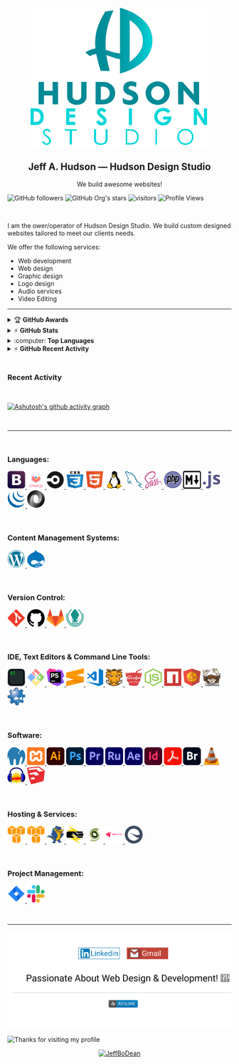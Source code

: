 <p align="center">
    <img src="assets/images/hudson-design-studio-logo.svg" alt="Hudson Design Studio Logo">
</p>

<span align="center">
    <h2 align="center">Jeff A. Hudson &mdash; Hudson Design Studio</h2>
    <p align="center">We build awesome websites!</p>
</span>

![GitHub followers](https://img.shields.io/github/followers/JeffBoDean?style=social)
![GitHub Org's stars](https://img.shields.io/github/stars/JeffBoDean?style=social)
![visitors](https://visitor-badge.glitch.me/badge?page_id=jeffbodean/jeffbodean)
![Profile Views](https://komarev.com/ghpvc/?username=jeffbodean&color=007ec6)

<br>

I am the ower/operator of Hudson Design Studio. We build custom designed websites tailored to meet our clients needs.

We offer the following services:
* Web development
* Web design
* Graphic design
* Logo design
* Audio services
* Video Editing

---

<!-- markdownlint-disable MD033 -->

<details>
    <summary>&#127942 <b>GitHub Awards</b></summary><br/>

![Github Trophy](https://github-profile-trophy.vercel.app/?username=JeffBoDean)

</details>

<details>
    <summary>&#9889 <b>GitHub Stats</b></summary><br/>

[![github-test's GitHub stats](https://github-readme-stats.vercel.app/api?username=JeffBoDean&show_icons=true&theme=react)](https://github.com/JeffBoDean/github-readme-stats) [![GitHub Streak](https://github-readme-streak-stats.herokuapp.com/?user=JeffBoDean&theme=react)](https://git.io/streak-stats)

</details>

<details>
    <summary>:computer: <b>Top Languages</b></summary><br/>

    [![Top Langs](https://github-readme-stats.vercel.app/api/top-langs/?username=JeffBoDean&langs_count=8)](https://github.com/JeffBoDean/github-readme-stats)

</details>

<details>
    <summary>&#9889 <b>GitHub Recent Activity</b></summary><br/>

    
<!--START_SECTION:activity-->
<!--END_SECTION:activity-->

</details>

<br>

<!-- markdownlint-enable MD033 -->

### Recent Activity

<!--START_SECTION:activity-->
<!--END_SECTION:activity-->

<br>

[![Ashutosh's github activity graph](https://activity-graph.herokuapp.com/graph?username=JeffBoDean&theme=react-dark)](https://github.com/JeffBoDean/github-readme-activity-graph)

<br>

---

<br>

### Languages:

<p>
	<a href="https://getbootstrap.com" target="_blank">
		<img src="assets/images/icons/bootstrap-icon.svg" alt="Bootstrap logo" width="40" height="40"/>
	</a>
	<a href="https://www.chartjs.org" target="_blank">
		<img src="assets/images/icons/chart.js-icon.svg" alt="Chartjs logo" width="40" height="40"/>
	</a>
	<a href="https://circleci.com" target="_blank">
		<img src="assets/images/icons/circleci-icon.svg" alt="CircleCI logo" width="40" height="40"/>
	</a>
	<a href="https://www.w3schools.com/css/" target="_blank">
		<img src="assets/images/icons/css3-icon.svg" alt="CSS3 logo" width="40" height="40"/>
	</a>
	<a href="https://www.w3schools.com/html/" target="_blank">
		<img src="assets/images/icons/html5-icon.svg" alt="HTML5 logo" width="40" height="40"/>
	</a>
	<a href="https://www.linux.org/" target="_blank">
		<img src="assets/images/icons/linux-icon.svg" alt="Linux logo" width="40" height="40"/>
	</a>
	<a href="https://www.mysql.com/" target="_blank">
		<img src="assets/images/icons/mysql-icon.svg" alt="MySql logo" width="40" height="40"/>
	</a>
	<a href="https://sass-lang.com" target="_blank">
		<img src="assets/images/icons/sass-icon.svg" alt="SASS logo" width="40" height="40"/>
	</a>
	<a href="https://www.php.net/" target="_blank">
		<img src="assets/images/icons/php-icon.svg" alt="PHP logo" width="40" height="40"/>
	</a>
	<a href="https://www.markdownguide.org/" target="_blank">
		<img src="assets/images/icons/markdown-icon.svg" alt="Markdown logo" width="40" height="40"/>
	</a>
	<a href="https://www.javascript.com/" target="_blank">
		<img src="assets/images/icons/javascript-icon.svg" alt="JavaSript icon" width="40" height="40"/>
	</a>
	<a href="https://jquery.com/" target="_blank">
		<img src="assets/images/icons/jquery-icon.svg" alt="jQuery icon" width="40" height="40"/>
	</a>
	<a href="https://www.json.org/json-en.html" target="_blank">
		<img src="assets/images/icons/json-icon.svg" alt="Json icon" width="40" height="40"/>
	</a>
</p>

<br>

### Content Management Systems:

<p>
    <a href="https://wordpress.org/" target="_blank">
        <img src="assets/images/icons/wordpress-icon.svg" alt="WordPress icon" width="40" height="40"/>
    </a>
    <a href="https://www.drupal.org/" target="_blank">
        <img src="assets/images/icons/drupal-icon.svg" alt="Drupal icon" width="40" height="40"/>
    </a>
</p>

<br>

### Version Control:

<p>
    	<a href="https://git-scm.com/" target="_blank">
		<img src="assets/images/icons/git-scm-icon.svg" alt="Git icon" width="40" height="40"/>
      	</a>
	<a href="https://github.com/" target="_blank">
		<img src="assets/images/icons/github-icon.svg" alt="GitHub icon" width="40" height="40"/>
      	</a>
	<a href="https://about.gitlab.com/" target="_blank">
		<img src="assets/images/icons/gitlab-icon.svg" alt="GitLab icon" width="40" height="40"/>
      	</a>
	<a href="https://www.gitkraken.com/" target="_blank">
		<img src="assets/images/icons/gitkraken-icon.svg" alt="GitKraken icon" width="40" height="40"/>
      	</a>
</p>

<br>

### IDE, Text Editors &amp; Command Line Tools:

<p>
    	<a href="https://iterm2.com/" target="_blank">
		<img src="assets/images/icons/iterms2-icon.svg" alt="iTerms2 icon" width="40" height="40"/>
      	</a>
	<a href="https://gitforwindows.org/" target="_blank">
		<img src="assets/images/icons/git-bash-icon.svg" alt="Git Bash icon" width="40" height="40"/>
      	</a>
	<a href="https://www.jetbrains.com/phpstorm/" target="_blank">
		<img src="assets/images/icons/phpstorm-icon.svg" alt="PhpStorm icon" width="40" height="40"/>
      	</a>
	<a href="https://www.sublimetext.com/" target="_blank">
		<img src="assets/images/icons/sublime-text-icon.svg" alt="Sublime Text icon" width="40" height="40"/>
      	</a>
	<a href="https://code.visualstudio.com/" target="_blank">
		<img src="assets/images/icons/visual-studio-code-icon.svg" alt="Visual Studio Code icon" width="40" height="40"/>
      	</a>
	<a href="https://gruntjs.com/" target="_blank">
		<img src="assets/images/icons/grunt-icon.svg" alt="Grunt icon" width="40" height="40"/>
      	</a>
	<a href="https://gulpjs.com/" target="_blank">
		<img src="assets/images/icons/gulp-icon.svg" alt="Gulp icon" width="40" height="40"/>
      	</a>
	<a href="https://nodejs.org" target="_blank">
		<img src="assets/images/icons/nodejs-icon.svg" alt="NodeJs logo" width="40" height="40"/>
	</a>
	<a href="https://www.npmjs.com/" target="_blank">
		<img src="assets/images/icons/npm-icon.svg" alt="npm logo" width="40" height="40"/>
	</a>
	<a href="https://www.jsdelivr.com/" target="_blank">
		<img src="assets/images/icons/jsdelivr-icon.svg" alt="jsDelivr icon" width="40" height="40"/>
	</a>
	<a href="https://getcomposer.org/" target="_blank">
		<img src="assets/images/icons/composer-icon.svg" alt="Composer icon" width="40" height="40"/>
	</a>
	<a href="https://www.drush.org/latest/" target="_blank">
		<img src="assets/images/icons/drush-blue-logo-icon.png" alt="Drush icon" width="40" height="40"/>
	</a>
</p>

<br>

### Software:

<p>
    <a href="https://www.mamp.info/en/mamp-pro/" target="_blank">
        <img src="assets/images/icons/mamp-pro-icon.svg" alt="Mamp Pro icon" width="40" height="40"/>
    </a>
    <a href="https://www.apachefriends.org/index.html" target="_blank">
        <img src="assets/images/icons/xampp-icon.svg" alt="Xampp icon" width="40" height="40"/>
    </a>
    <a href="https://www.adobe.com/in/products/illustrator.html" target="_blank">
        <img src="assets/images/icons/adobe-illustrator-cc-icon.svg" alt="Adobe Illustrator CC icon" width="40" height="40"/>
    </a>
    <a href="https://www.adobe.com/products/photoshop.html" target="_blank">
        <img src="assets/images/icons/adobe-photoshop-cc-icon.svg" alt="Adobe Photoshop CC icon" width="40" height="40"/>
    </a>
    <a href="https://www.adobe.com/products/premiere.html" target="_blank">
        <img src="assets/images/icons/adobe-premiere-pro-cc-icon.svg" alt="Adobe Premiere Pro CC icon" width="40" height="40"/>
    </a>
    <a href="https://www.adobe.com/products/premiere-rush.html" target="_blank">
        <img src="assets/images/icons/adobe-premiere-rush-cc-icon.svg" alt="Adobe Premiere Rush CC icon" width="40" height="40"/>
    </a>
    <a href="https://www.adobe.com/products/aftereffects.html" target="_blank">
        <img src="assets/images/icons/adobe-after-effects-cc-icon.svg" alt="Adobe After Effects CC icon" width="40" height="40"/>
    </a>
    <a href="https://www.adobe.com/products/indesign.html" target="_blank">
        <img src="assets/images/icons/adobe-indesign-cc-icon.svg" alt="Adobe InDesign CC icon" width="40" height="40"/>
    </a>
    <a href="https://acrobat.adobe.com/us/en/acrobat/acrobat-pro.html" target="_blank">
        <img src="assets/images/icons/adobe-acrobat-pro-cc-icon.svg" alt="Adobe Acrobat Pro DC icon" width="40" height="40"/>
    </a>
    <a href="https://www.adobe.com/products/bridge.html" target="_blank">
        <img src="assets/images/icons/adobe-bridge-cc-icon.svg" alt="Adobe Bridge CC icon" width="40" height="40"/>
    </a>
    <a href="https://www.videolan.org/" target="_blank">
        <img src="assets/images/icons/vlc-icon.svg" alt="Vlc icon" width="40" height="40"/>
    </a>
    <a href="https://www.audacityteam.org/" target="_blank">
        <img src="assets/images/icons/audacity-icon.svg" alt="Audacity icon" width="40" height="40"/>
    </a>
    <a href="https://www.sketchup.com/" target="_blank">
	<img src="assets/images/icons/sketchup-icon.svg" alt="Sketchup icon" width="40" height="40"/>
    </a>
</p>

<br>

### Hosting &amp; Services:

<p>
    <a href="https://www.sketchup.com/" target="_blank">
	<img src="assets/images/icons/amazon-web-services-icon.svg" alt="Sketchup icon" width="40" height="40"/>
    </a>
    <a href="https://aws.amazon.com/?nc2=h_lg" target="_blank">
        <img src="assets/images/icons/amazon-web-services-icon.svg" alt="Amazon Web Service icon" width="40" height="40"/>
    </a>
    <a href="https://www.hostgator.com/" target="_blank">
        <img src="assets/images/icons/hostgator-icon.svg" alt="Hostgator icon" width="40" height="40"/>
    </a>
    <a href="https://pantheon.io/" target="_blank">
        <img src="assets/images/icons/pantheon-icon.svg" alt="Pantheon icon" width="40" height="40"/>
    </a>
    <a href="https://www.siteground.com/" target="_blank">
        <img src="assets/images/icons/siteground-icon.svg" alt="Siteground icon" width="40" height="40"/>
    </a>
    <a href="https://www.jwplayer.com/" target="_blank">
	<img src="assets/images/icons/jwplayer-icon.svg" alt="JWPlayer icon" width="40" height="40"/>
    </a>
    <a href="https://siteimprove.com/" target="_blank">
	<img src="assets/images/icons/siteimprove-icon.svg" alt="Siteimprove icon" width="40" height="40"/>
    </a>
</p>

<br>

### Project Management:

<p>
    <a href="https://www.atlassian.com/software/jira" target="_blank">
        <img src="assets/images/icons/jira-icon.svg" alt="Jira icon" width="40" height="40"/>
    </a>
    <a href="https://slack.com/" target="_blank">
        <img src="assets/images/icons/slack-icon.svg" alt="Slack icon" width="40" height="40"/>
    </a>
</p>

<br>

---

<p align="center">
    <img src="assets/images/contact-info-combined-buttons.svg" alt="Jeff Hudson Contact Buttons">
</p>

<img height="120" alt="Thanks for visiting my profile" width="100%" src="https://github.com/dibyendu415/dibyendu415/blob/master/marquee.svg" />

<p align="center">
	<a href="https://www.buymeacoffee.com/JeffBoDean">
		<img src="https://cdn.buymeacoffee.com/buttons/v2/default-yellow.png" height="50" width="210" alt="JeffBoDean" />
	</a>
</p>
